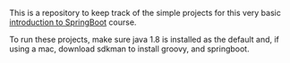 This is a repository to keep track of the simple projects for this very basic [introduction to SpringBoot](https://www.udemy.com/course/spring-boot-getting-started) course.

To run these projects, make sure java 1.8 is installed as the default and, if using a mac, download sdkman to install groovy, and springboot.  